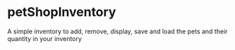 # petShopInventory
A  simple inventory to add, remove, display, save and load the pets and their quantity in your inventory
